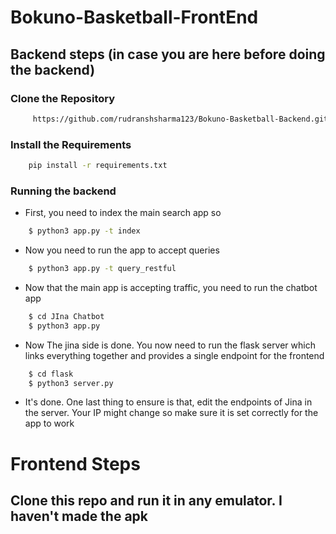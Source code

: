 # Bokuno-Basketball-FrontEnd



## Backend steps (in case you are here before doing the backend)


### Clone the Repository

```bash
     https://github.com/rudranshsharma123/Bokuno-Basketball-Backend.git
```

### Install the Requirements

```bash
    pip install -r requirements.txt
```

### Running the backend

-   First, you need to index the main search app so

```bash
    $ python3 app.py -t index
```
-  Now you need to run the app to accept queries

```bash
    $ python3 app.py -t query_restful
```
- Now that the main app is accepting traffic, you need to run the chatbot app

```bash
    $ cd JIna Chatbot
    $ python3 app.py
```
- Now The jina side is done. You now need to run the flask server which links everything together and provides a single endpoint for the frontend
```bash
    $ cd flask
    $ python3 server.py
```
- It's done. One last thing to ensure is that, edit the endpoints of Jina in the server. Your IP might change so make sure it is set correctly for the app to work

# Frontend Steps
## Clone this repo and run it in any emulator. I haven't made the apk


